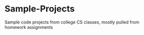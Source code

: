 # Sample-Projects
Sample code projects from college CS classes, mostly pulled from homework assignments

